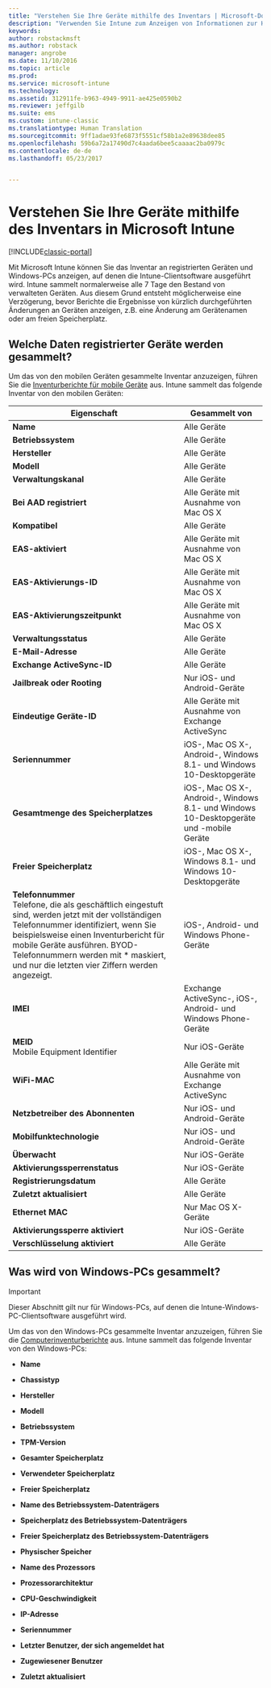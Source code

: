 ```yaml
---
title: "Verstehen Sie Ihre Geräte mithilfe des Inventars | Microsoft-Dokumentation"
description: "Verwenden Sie Intune zum Anzeigen von Informationen zur Hardware der Geräte, die Sie verwalten."
keywords: 
author: robstackmsft
ms.author: robstack
manager: angrobe
ms.date: 11/10/2016
ms.topic: article
ms.prod: 
ms.service: microsoft-intune
ms.technology: 
ms.assetid: 312911fe-b963-4949-9911-ae425e0590b2
ms.reviewer: jeffgilb
ms.suite: ems
ms.custom: intune-classic
ms.translationtype: Human Translation
ms.sourcegitcommit: 9ff1adae93fe6873f5551cf58b1a2e89638dee85
ms.openlocfilehash: 59b6a72a17490d7c4aada6bee5caaaac2ba0979c
ms.contentlocale: de-de
ms.lasthandoff: 05/23/2017


---
```


# <a name="understand-your-devices-with-inventory-in-microsoft-intune"></a>Verstehen Sie Ihre Geräte mithilfe des Inventars in Microsoft Intune

[!INCLUDE[classic-portal](../includes/classic-portal.md)]

Mit Microsoft Intune können Sie das Inventar an registrierten Geräten und Windows-PCs anzeigen, auf denen die Intune-Clientsoftware ausgeführt wird.
Intune sammelt normalerweise alle 7 Tage den Bestand von verwalteten Geräten. Aus diesem Grund entsteht möglicherweise eine Verzögerung, bevor Berichte die Ergebnisse von kürzlich durchgeführten Änderungen an Geräten anzeigen, z.B. eine Änderung am Gerätenamen oder am freien Speicherplatz.

## <a name="whats-collected-from-enrolled-devices"></a>Welche Daten registrierter Geräte werden gesammelt?
Um das von den mobilen Geräten gesammelte Inventar anzuzeigen, führen Sie die [Inventurberichte für mobile Geräte](understand-microsoft-intune-operations-by-using-reports.md) aus. Intune sammelt das folgende Inventar von den mobilen Geräten:

|Eigenschaft|Gesammelt von|
|------------|-----------------------|
|**Name**|Alle Geräte|
|**Betriebssystem**|Alle Geräte|
|**Hersteller**|Alle Geräte|
|**Modell**|Alle Geräte|
|**Verwaltungskanal**|Alle Geräte|
|**Bei AAD registriert**|Alle Geräte mit Ausnahme von Mac OS X|
|**Kompatibel**|Alle Geräte|
|**EAS-aktiviert**|Alle Geräte mit Ausnahme von Mac OS X|
|**EAS-Aktivierungs-ID**|Alle Geräte mit Ausnahme von Mac OS X|
|**EAS-Aktivierungszeitpunkt**|Alle Geräte mit Ausnahme von Mac OS X|
|**Verwaltungsstatus**|Alle Geräte|
|**E-Mail-Adresse**|Alle Geräte|
|**Exchange ActiveSync-ID**|Alle Geräte|
|**Jailbreak oder Rooting**|Nur iOS- und Android-Geräte|
|**Eindeutige Geräte-ID**|Alle Geräte mit Ausnahme von Exchange ActiveSync|
|**Seriennummer**|iOS-, Mac OS X-, Android-, Windows 8.1- und Windows 10-Desktopgeräte|
|**Gesamtmenge des Speicherplatzes**|iOS-, Mac OS X-, Android-, Windows 8.1- und Windows 10-Desktopgeräte und -mobile Geräte|
|**Freier Speicherplatz**|iOS-, Mac OS X-, Windows 8.1- und Windows 10-Desktopgeräte|
|**Telefonnummer**<br>Telefone, die als geschäftlich eingestuft sind, werden jetzt mit der vollständigen Telefonnummer identifiziert, wenn Sie beispielsweise einen Inventurbericht für mobile Geräte ausführen. BYOD-Telefonnummern werden mit &#42; maskiert, und nur die letzten vier Ziffern werden angezeigt.|iOS-, Android- und Windows Phone-Geräte|
|**IMEI**|Exchange ActiveSync-, iOS-, Android- und Windows Phone-Geräte|
|**MEID**<br>Mobile Equipment Identifier|Nur iOS-Geräte|
|**WiFi-MAC**|Alle Geräte mit Ausnahme von Exchange ActiveSync|
|**Netzbetreiber des Abonnenten**|Nur iOS- und Android-Geräte|
|**Mobilfunktechnologie**|Nur iOS- und Android-Geräte|
|**Überwacht**|Nur iOS-Geräte|
|**Aktivierungssperrenstatus**|Nur iOS-Geräte|
|**Registrierungsdatum**|Alle Geräte|
|**Zuletzt aktualisiert**|Alle Geräte|
|**Ethernet MAC**|Nur Mac OS X-Geräte|
|**Aktivierungssperre aktiviert**|Nur iOS-Geräte|
|**Verschlüsselung aktiviert**|Alle Geräte|

## <a name="whats-collected-from-windows-pcs"></a>Was wird von Windows-PCs gesammelt?
> [!IMPORTANT]
> Dieser Abschnitt gilt nur für Windows-PCs, auf denen die Intune-Windows-PC-Clientsoftware ausgeführt wird.

Um das von den Windows-PCs gesammelte Inventar anzuzeigen, führen Sie die [Computerinventurberichte](understand-microsoft-intune-operations-by-using-reports.md) aus. Intune sammelt das folgende Inventar von den Windows-PCs:

-   **Name**

-   **Chassistyp**

-   **Hersteller**

-   **Modell**

-   **Betriebssystem**

-   **TPM-Version**

-   **Gesamter Speicherplatz**

-   **Verwendeter Speicherplatz**

-   **Freier Speicherplatz**

-   **Name des Betriebssystem-Datenträgers**

-   **Speicherplatz des Betriebssystem-Datenträgers**

-   **Freier Speicherplatz des Betriebssystem-Datenträgers**

-   **Physischer Speicher**

-   **Name des Prozessors**

-   **Prozessorarchitektur**

-   **CPU-Geschwindigkeit**

-   **IP-Adresse**

-   **Seriennummer**

-   **Letzter Benutzer, der sich angemeldet hat**

-   **Zugewiesener Benutzer**

-   **Zuletzt aktualisiert**

<!-- this section below belongs in the planning journey
### See Also
[Monitoring and reports with Microsoft Intune](monitoring-and-reports-with-microsoft-intune.md)
-->

